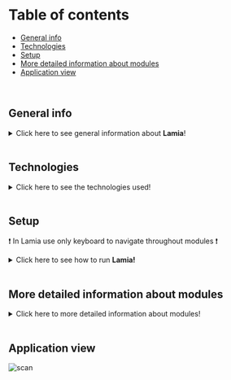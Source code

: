 # Table of contents
* [General info](#general-info)
* [Technologies](#technologies)
* [Setup](#setup)
* [More detailed information about modules](#more-detailed-information-about-modules)
* [Application view](#application-view)
<br>

## General info
<details>
    <summary>Click here to see general information about <b>Lamia</b>!</summary>
        <b>All included  modules in script I created from scratch</b>. The script I created allows you to thoroughly scan the network you are connected to, obtain credentials             using the key-hook module, the intercepted data will be sent to the e-mail address of your choice. The module will also allow you to quickly generate a set of                   passwords which you can use to brute force attacks and allow you to connect to devices outside your network.
</details>

<br>

## Technologies
<details>
    <summary>Click here to see the technologies used!</summary>
        <ul>
            <li>Python 3.8.5</li>
        </ul>
</details>

<br>

## Setup
:exclamation: In Lamia use only keyboard to navigate throughout modules :exclamation:<br/> 
<details>
    <summary>Click here to see how to run <b>Lamia!</b></summary>
         If you let, Lamia will **install** all required packages <b>automatically</b>.

         On Windows:
         python run.py
         On Linux:
         python3 run.py
</details>

<br>

## More detailed information about modules
<details>
   <summary>Click here to more detailed information about modules!</summary>
      <br>
             <b>Network scanner modules</b>
             <br>
             <ul>
                <ul>
                    <li><b>Quick</b> --> This module scans the selected subnet very quickly in search of active devices, module acquires IP addresses of scanned devices)</li>
                 </ul>
            <br>
            <ul>
                <li>
                   <b>Intense</b> --> With this module, we can scan the selected network, if the module encounters an active device in the network, it collects information about                                       this device, here is the list of information what module will try to get about  encountered device:
                 </li>
                 <ul>
                    <li>IP address</li>
                    <li>MAC address</li>
                    <li>Host name</li>
                    <li>Operating system name</li>
                    <li>Open port number</li>
                    <li>The name of the service running on an open port</li>
                </ul>
         </ul>
         <br>
         <ul>
            <li>  
            <b>Single target</b> --> This module quickly gathering information about one selcted device. Below is a list of information that module will try to get about chosen                                       device:
             </li>
                <ul>
                    <li>IP address</li>
                    <li>MAC address</li>
                    <li>Host name</li>
                    <li>Operating system name</li>
                    <li>Open port number</li>
                    <li>The name of the service running on an open port</li>
                </ul>
         </ul>
    </ul>
   <br>
   <b>Remote control modules</b>
      <ul>
        <li><b>SSH module</b> --> Allows user to connect to a remote ssh server.</li>
        <li><b>ANANKE</b> --> Allows the user to create a reverse_tcp connection between two selected computers on the same network. 
                             Once connected, user can execute commands on the second computer via the network.</li>
      </ul>
   <br>
   <b>Key-hook(Keyloger)</b>
       <ul>
         <li>This is key-logger script. If this key-logger will be on victim pc it will start 
automatically each time victim turn on computer. After                      collecting data from keyboard, key-hook automatically will sent collected data to chosen email.</li>
      </<ul>
</details>

<br>

## Application view
![scan](https://user-images.githubusercontent.com/57534862/110455849-2efc4a80-80c9-11eb-9e01-eea37547b035.png)
